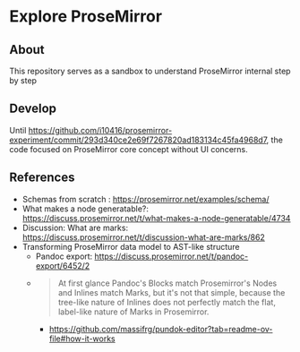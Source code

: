 
# Explore ProseMirror

## About
This repository serves as a sandbox to understand ProseMirror internal step by step

## Develop

Until https://github.com/i10416/prosemirror-experiment/commit/293d340ce2e69f7267820ad183134c45fa4968d7, the code focused on ProseMirror core concept without UI concerns.


## References

- Schemas from scratch
: https://prosemirror.net/examples/schema/
- What makes a node generatable?: https://discuss.prosemirror.net/t/what-makes-a-node-generatable/4734
- Discussion: What are marks: https://discuss.prosemirror.net/t/discussion-what-are-marks/862
- Transforming ProseMirror data model to AST-like structure
  - Pandoc export: https://discuss.prosemirror.net/t/pandoc-export/6452/2
  - > At first glance Pandoc's Blocks match Prosemirror's Nodes and Inlines match Marks, but it's not that simple, because the tree-like nature of Inlines does not perfectly match the flat, label-like nature of Marks in Prosemirror.
    -  https://github.com/massifrg/pundok-editor?tab=readme-ov-file#how-it-works
